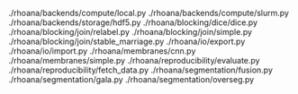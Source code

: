 ./rhoana/backends/compute/local.py
./rhoana/backends/compute/slurm.py
./rhoana/backends/storage/hdf5.py
./rhoana/blocking/dice/dice.py
./rhoana/blocking/join/relabel.py
./rhoana/blocking/join/simple.py
./rhoana/blocking/join/stable_marriage.py
./rhoana/io/export.py
./rhoana/io/import.py
./rhoana/membranes/cnn.py
./rhoana/membranes/simple.py
./rhoana/reproducibility/evaluate.py
./rhoana/reproducibility/fetch_data.py
./rhoana/segmentation/fusion.py
./rhoana/segmentation/gala.py
./rhoana/segmentation/overseg.py
